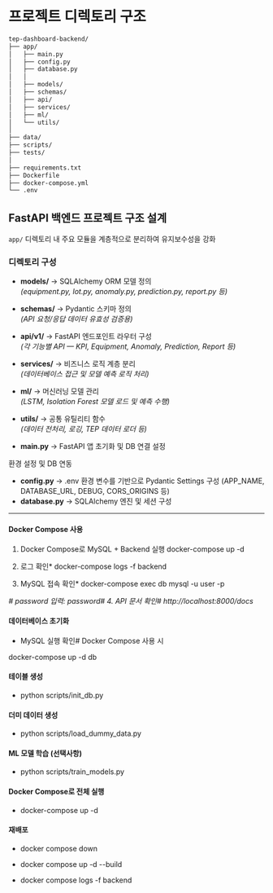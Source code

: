 # 프로젝트 디렉토리 구조

```bash
tep-dashboard-backend/
├── app/
│   ├── main.py
│   ├── config.py
│   ├── database.py
│   │
│   ├── models/
│   ├── schemas/
│   ├── api/
│   ├── services/
│   ├── ml/
│   └── utils/
│
├── data/
├── scripts/
├── tests/
│
├── requirements.txt
├── Dockerfile
├── docker-compose.yml
└── .env
```

## FastAPI 백엔드 프로젝트 구조 설계

`app/` 디렉토리 내 주요 모듈을 계층적으로 분리하여 유지보수성을 강화

###  디렉토리 구성

- **models/** → SQLAlchemy ORM 모델 정의  
  *(equipment.py, lot.py, anomaly.py, prediction.py, report.py 등)*

- **schemas/** → Pydantic 스키마 정의  
  *(API 요청/응답 데이터 유효성 검증용)*

- **api/v1/** → FastAPI 엔드포인트 라우터 구성  
  *(각 기능별 API — KPI, Equipment, Anomaly, Prediction, Report 등)*

- **services/** → 비즈니스 로직 계층 분리  
  *(데이터베이스 접근 및 모델 예측 로직 처리)*

- **ml/** → 머신러닝 모델 관리  
  *(LSTM, Isolation Forest 모델 로드 및 예측 수행)*

- **utils/** → 공통 유틸리티 함수  
  *(데이터 전처리, 로깅, TEP 데이터 로더 등)*

- **main.py** → FastAPI 앱 초기화 및 DB 연결 설정

환경 설정 및 DB 연동 
- **config.py**
 → .env 환경 변수를 기반으로 Pydantic Settings 구성 (APP_NAME, DATABASE_URL, DEBUG, CORS_ORIGINS 등) 
- **database.py** → SQLAlchemy 엔진 및 세션 구성
---

#### Docker Compose 사용

1. Docker Compose로 MySQL + Backend 실행
docker-compose up -d

2. 로그 확인*
docker-compose logs -f backend

3. MySQL 접속 확인*
docker-compose exec db mysql -u user -p

*# password 입력: password# 4. API 문서 확인# http://localhost:8000/docs* 

#### 데이터베이스 초기화

- MySQL 실행 확인# Docker Compose 사용 시

docker-compose up -d db

#### 테이블 생성
- python scripts/init_db.py

#### 더미 데이터 생성
- python scripts/load_dummy_data.py

#### ML 모델 학습 (선택사항)
- python scripts/train_models.py

#### Docker Compose로 전체 실행
- docker-compose up -d

#### 재배포
- docker compose down

- docker compose up -d --build

- docker compose logs -f backend
